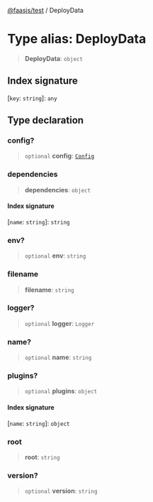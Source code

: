 [@faasjs/test](../README.md) / DeployData

# Type alias: DeployData

> **DeployData**: `object`

## Index signature

 \[`key`: `string`\]: `any`

## Type declaration

### config?

> `optional` **config**: [`Config`](Config.md)

### dependencies

> **dependencies**: `object`

#### Index signature

 \[`name`: `string`\]: `string`

### env?

> `optional` **env**: `string`

### filename

> **filename**: `string`

### logger?

> `optional` **logger**: `Logger`

### name?

> `optional` **name**: `string`

### plugins?

> `optional` **plugins**: `object`

#### Index signature

 \[`name`: `string`\]: `object`

### root

> **root**: `string`

### version?

> `optional` **version**: `string`
